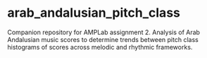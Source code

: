# arab_andalusian_pitch_class
Companion repository for AMPLab assignment 2. Analysis of Arab Andalusian music scores to determine trends between pitch class histograms of scores across melodic and rhythmic frameworks.
